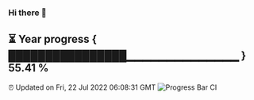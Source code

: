 ### Hi there 👋
⏳ Year progress { ████████████████▁▁▁▁▁▁▁▁▁▁▁▁▁▁ } 55.41 %
---
⏰ Updated on Fri, 22 Jul 2022 06:08:31 GMT
![Progress Bar CI](https://github.com/Moyi321/Moyi321/workflows/Progress%20Bar%20CI/badge.svg)
